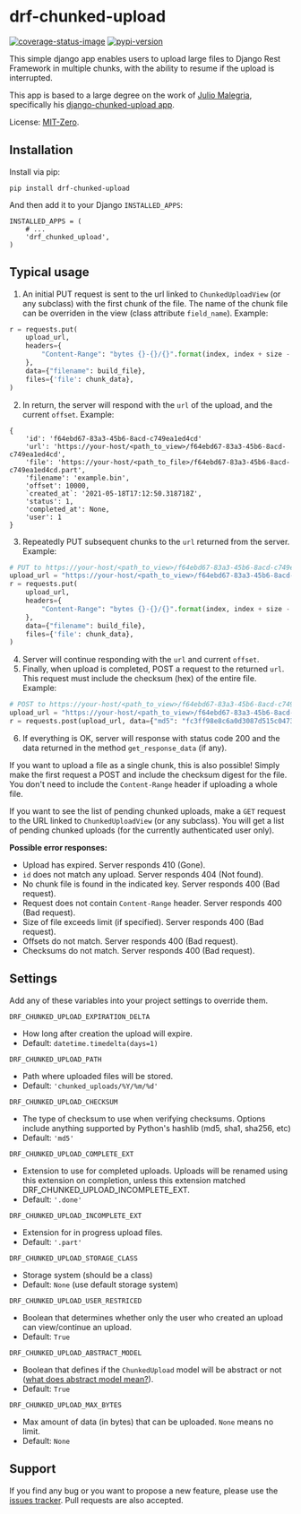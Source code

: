# drf-chunked-upload

[![coverage-status-image]][codecov]
[![pypi-version]][pypi]


This simple django app enables users to upload large files to Django
Rest Framework in multiple chunks, with the ability to resume if the
upload is interrupted.

This app is based to a large degree on the work of
[Julio Malegria][github-jm], specifically his
[django-chunked-upload app][dcu].

License: [MIT-Zero][lic].


## Installation

Install via pip:

```
pip install drf-chunked-upload
```

And then add it to your Django `INSTALLED_APPS`:

```
INSTALLED_APPS = (
    # ...
    'drf_chunked_upload',
)
```


## Typical usage

1.  An initial PUT request is sent to the url linked to
    `ChunkedUploadView` (or any subclass) with the first chunk of the
    file. The name of the chunk file can be overriden in the view (class
    attribute `field_name`). Example:

``` python
r = requests.put(
    upload_url,
    headers={
        "Content-Range": "bytes {}-{}/{}".format(index, index + size - 1, total),
    },
    data={"filename": build_file},
    files={'file': chunk_data},
)
```

2.  In return, the server will respond with the `url` of the upload, and
    the current `offset`. Example:

```
{
    'id': 'f64ebd67-83a3-45b6-8acd-c749ea1ed4cd'
    'url': 'https://your-host/<path_to_view>/f64ebd67-83a3-45b6-8acd-c749ea1ed4cd',
    'file': 'https://your-host/<path_to_file>/f64ebd67-83a3-45b6-8acd-c749ea1ed4cd.part',
    'filename': 'example.bin',
    'offset': 10000,
    `created_at`: '2021-05-18T17:12:50.318718Z',
    'status': 1,
    'completed_at': None,
    'user': 1
}
```

3.  Repeatedly PUT subsequent chunks to the `url` returned from the
    server. Example:

``` python
# PUT to https://your-host/<path_to_view>/f64ebd67-83a3-45b6-8acd-c749ea1ed4cd
upload_url = "https://your-host/<path_to_view>/f64ebd67-83a3-45b6-8acd-c749ea1ed4cd"
r = requests.put(
    upload_url,
    headers={
        "Content-Range": "bytes {}-{}/{}".format(index, index + size - 1, total),
    },
    data={"filename": build_file},
    files={'file': chunk_data},
)
```

4.  Server will continue responding with the `url` and current `offset`.
5.  Finally, when upload is completed, POST a request to the returned
    `url`. This request must include the checksum (hex) of the entire
    file. Example:

``` python
# POST to https://your-host/<path_to_view>/f64ebd67-83a3-45b6-8acd-c749ea1ed4cd
upload_url = "https://your-host/<path_to_view>/f64ebd67-83a3-45b6-8acd-c749ea1ed4cd"
r = requests.post(upload_url, data={"md5": "fc3ff98e8c6a0d3087d515c0473f8677"})
```

6.  If everything is OK, server will response with status code 200 and
    the data returned in the method `get_response_data` (if any).

If you want to upload a file as a single chunk, this is also possible! Simply make the
first request a POST and include the checksum digest for the file. You don't need to
include the `Content-Range` header if uploading a whole file.

If you want to see the list of pending chunked uploads, make a `GET` request to the URL
linked to `ChunkedUploadView` (or any subclass). You will get a list of pending chunked
uploads (for the currently authenticated user only).


**Possible error responses:**

-   Upload has expired. Server responds 410 (Gone).
-   `id` does not match any upload. Server responds 404 (Not found).
-   No chunk file is found in the indicated key. Server responds 400
    (Bad request).
-   Request does not contain `Content-Range` header. Server responds 400
    (Bad request).
-   Size of file exceeds limit (if specified). Server responds 400 (Bad
    request).
-   Offsets do not match. Server responds 400 (Bad request).
-   Checksums do not match. Server responds 400 (Bad request).


## Settings

Add any of these variables into your project settings to override them.

`DRF_CHUNKED_UPLOAD_EXPIRATION_DELTA`

-   How long after creation the upload will expire.
-   Default: `datetime.timedelta(days=1)`


`DRF_CHUNKED_UPLOAD_PATH`

-   Path where uploaded files will be stored.
-   Default: `'chunked_uploads/%Y/%m/%d'`


`DRF_CHUNKED_UPLOAD_CHECKSUM`

-   The type of checksum to use when verifying checksums. Options
    include anything supported by Python\'s hashlib (md5, sha1, sha256,
    etc)
-   Default: `'md5'`


`DRF_CHUNKED_UPLOAD_COMPLETE_EXT`

-   Extension to use for completed uploads. Uploads will be renamed
    using this extension on completion, unless this extension matched
    DRF_CHUNKED_UPLOAD_INCOMPLETE_EXT.
-   Default: `'.done'`


`DRF_CHUNKED_UPLOAD_INCOMPLETE_EXT`

-   Extension for in progress upload files.
-   Default: `'.part'`


`DRF_CHUNKED_UPLOAD_STORAGE_CLASS`

-   Storage system (should be a class)
-   Default: `None` (use default storage system)


`DRF_CHUNKED_UPLOAD_USER_RESTRICED`

-   Boolean that determines whether only the user who created an upload
    can view/continue an upload.
-   Default: `True`


`DRF_CHUNKED_UPLOAD_ABSTRACT_MODEL`

-   Boolean that defines if the `ChunkedUpload` model will be abstract
    or not ([what does abstract model mean?][abstract-model]).
-   Default: `True`


`DRF_CHUNKED_UPLOAD_MAX_BYTES`

-   Max amount of data (in bytes) that can be uploaded. `None` means no
    limit.
-   Default: `None`


## Support

If you find any bug or you want to propose a new feature, please use the
[issues tracker][issues].
Pull requests are also accepted.


[coverage-status-image]: https://img.shields.io/codecov/c/github/jkeifer/drf-chunked-upload/main.svg
[codecov]: https://codecov.io/github/jkeifer/drf-chunked-upload?branch=main
[pypi-version]: https://img.shields.io/pypi/v/drf-chunked-upload.svg
[pypi]: https://pypi.org/project/drf-chunked-upload/
[github-jm]: https://github.com/juliomalegria
[dcu]: https://github.com/juliomalegria/django-chunked-upload
[issues]: https://github.com/jkeifer/drf-chunked-upload/issues
[lic]: https://romanrm.net/mit-zero
[abstract-model]: https://docs.djangoproject.com/en/3.2/topics/db/models/#abstract-base-classes
